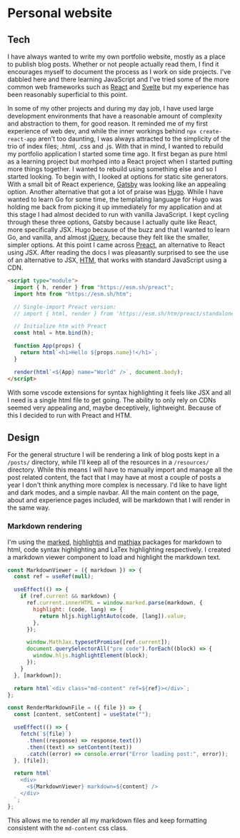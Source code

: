 # Personal website

## Tech

I have always wanted to write my own portfolio website, mostly as a place to publish blog posts. Whether or not people actually read them, I find it encourages myself to document the process as I work on side projects. I've dabbled here and there learning JavaScript and I've tried some of the more common web frameworks such as [React](https://react.dev/) and [Svelte](https://svelte.dev/) but my experience has been reasonably superficial to this point.

In some of my other projects and during my day job, I have used large development environments that have a reasonable amount of complexity and abstraction to them, for good reason. It reminded me of my first experience of web dev, and while the inner workings behind `npx create-react-app` aren't too daunting, I was always attracted to the simplicity of the trio of index files; .html, .css and .js. With that in mind, I wanted to rebuild my portfolio application I started some time ago. It first began as pure html as a learning project but morhped into a React project when I started putting more things together. I wanted to rebuild using something else and so I started looking. To begin with, I looked at options for static site generators. With a small bit of React experience, [Gatsby](https://www.gatsbyjs.com/) was looking like an appealing option. Another alternative that got a lot of praise was [Hugo](https://gohugo.io/). While I have wanted to learn Go for some time, the templating language for Hugo was holding me back from picking it up immediately for my application and at this stage I had almost decided to run with vanilla JavaScript. I kept cycling through these three options, Gatsby because I actually quite like React, more specifically JSX. Hugo because of the buzz and that I wanted to learn Go, and vanilla, and almost [jQuery](https://jquery.com/), because they felt like the smaller, simpler options. At this point I came across [Preact](https://preactjs.com/), an alternative to React using JSX. After reading the docs I was pleasantly surprised to see the use of an alternative to JSX, [HTM](https://github.com/developit/htm), that works with standard JavaScript using a CDN.

```html
<script type="module">
  import { h, render } from "https://esm.sh/preact";
  import htm from "https://esm.sh/htm";

  // Single-import Preact version:
  // import { html, render } from 'https://esm.sh/htm/preact/standalone'

  // Initialize htm with Preact
  const html = htm.bind(h);

  function App(props) {
    return html`<h1>Hello ${props.name}!</h1>`;
  }

  render(html`<${App} name="World" />`, document.body);
</script>
```

With some vscode extensions for syntax highlighting it feels like JSX and all I need is a single html file to get going. The ability to only rely on CDNs seemed very appealing and, maybe deceptively, lightweight. Because of this I decided to run with Preact and HTM.

## Design

For the general structure I will be rendering a link of blog posts kept in a `/posts/` directory, while I'll keep all of the resources in a `/resources/` directory. While this means I will have to manually import and manage all the post related content, the fact that I may have at most a couple of posts a year I don't think anything more complex is necessary. I'd like to have light and dark modes, and a simple navbar. All the main content on the page, about and experience pages included, will be markdown that I will render in the same way.

### Markdown rendering

I'm using the [marked](https://github.com/markedjs/marked), [highlightjs](https://github.com/highlightjs/highlight.js) and [mathjax](https://github.com/mathjax/MathJax-src) packages for markdown to html, code syntax highlighting and LaTex highlighting respectively. I created a markdown viewer component to load and highlight the markdown text.

```JavaScript
const MarkdownViewer = ({ markdown }) => {
  const ref = useRef(null);

  useEffect(() => {
    if (ref.current && markdown) {
      ref.current.innerHTML = window.marked.parse(markdown, {
        highlight: (code, lang) => {
          return hljs.highlightAuto(code, [lang]).value;
        },
      });

      window.MathJax.typesetPromise([ref.current]);
      document.querySelectorAll("pre code").forEach((block) => {
        window.hljs.highlightElement(block);
      });
    }
  }, [markdown]);

  return html`<div class="md-content" ref=${ref}></div>`;
};
```

```JavaScript
const RenderMarkdownFile = ({ file }) => {
  const [content, setContent] = useState("");

  useEffect(() => {
    fetch(`${file}`)
      .then((response) => response.text())
      .then((text) => setContent(text))
      .catch((error) => console.error("Error loading post:", error));
  }, [file]);

  return html`
    <div>
      <${MarkdownViewer} markdown=${content} />
    </div>
  `;
};
```

This allows me to render all my markdown files and keep formatting consistent with the `md-content` css class.
